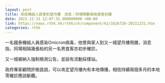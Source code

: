 ```yaml
---
layout: post
title: 染疫機組人員曾到望月樓　消息：同場隔數張枱食客初確
date: 2021-12-31 12:07:31.000000000 +08:00
link: https://news.rthk.hk/rthk/ch/component/k2/1626728-20211231.htm
categories: rthk
---
```


一名國泰機組人員感染Omicron病毒，他曾與家人到又一城望月樓用膳，消息指，同場相隔幾張枱的另一名男食客亦初步確診。

又一城被納入強制檢測公告，並設有流動採樣站。

政府專家顧問許樹昌說，可以肯定望月樓內有本地傳播，相信持續兩個多月的本地零確診應該斷纜。
